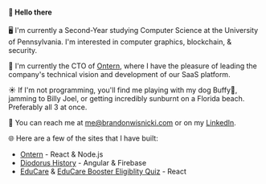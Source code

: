 #### 🌌 Hello there 

🖥️ I'm currently a Second-Year studying Computer Science at the University of Pennsylvania. I'm interested in computer graphics, blockchain, & security. 

🧭 I'm currently the CTO of [Ontern](https://www.ontern.com), where I have the pleasure of leading the company's technical vision and development of our SaaS platform. 

☀️ If I'm not programming, you'll find me playing with my dog Buffy🐶, jamming to Billy Joel, or getting incredibly sunburnt on a Florida beach. Preferably all 3 at once.

📠 You can reach me at me@brandonwisnicki.com or on my [LinkedIn](https://www.linkedin.com/in/bwiz/).

🌐 Here are a few of the sites that I have built:
- [Ontern](https://www.ontern.com) - React & Node.js
- [Diodorus History](https://diodorushistory.com/) - Angular & Firebase
- [EduCare](https://educarehealth.org/) & [EduCare Booster Eligiblity Quiz](https://educarehealth.org/resources/vaccine-quiz) - React

<!--
**brandonwisnicki/brandonwisnicki** is a ✨ _special_ ✨ repository because its `README.md` (this file) appears on your GitHub profile.

Here are some ideas to get you started:

- 🔭 I’m currently working on ...
- 🌱 I’m currently learning ...
- 👯 I’m looking to collaborate on ...
- 🤔 I’m looking for help with ...
- 💬 Ask me about ...
- 📫 How to reach me: ...
- 😄 Pronouns: ...
- ⚡ Fun fact: ...
-->
